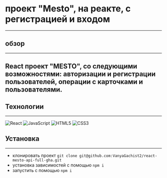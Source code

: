# проект "Mesto", на реакте, с регистрацией и входом
-------
## обзор
------
React проект "MESTO", со следующими возможностями: авторизации и регистрации пользователей, операции с карточками и пользователями.
------
## Технологии
------
![React](https://img.shields.io/badge/-React-090909?style=for-the-badge&logo=React)
![JavaScript](https://img.shields.io/badge/-JavaScript-090909?style=for-the-badge&logo=JavaScript)
![HTML5](https://img.shields.io/badge/-HTML5-090909?style=for-the-badge&logo=HTML5)
![CSS3](https://img.shields.io/badge/-CSS3-090909?style=for-the-badge&logo=CSS3)

## Установка
-------
- клонировать проект `git clone git@github.com:VanyaGachist2/react-mesto-api-full-gha.git`
- установка зависимостей с помощью `npm i`
- запустить с помощью `npm i`
